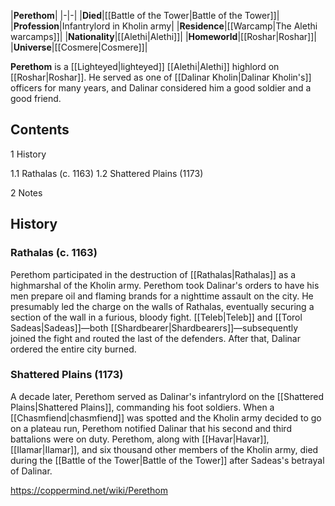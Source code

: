 |**Perethom**|
|-|-|
|**Died**|[[Battle of the Tower\|Battle of the Tower]]|
|**Profession**|Infantrylord in Kholin army|
|**Residence**|[[Warcamp\|The Alethi warcamps]]|
|**Nationality**|[[Alethi\|Alethi]]|
|**Homeworld**|[[Roshar\|Roshar]]|
|**Universe**|[[Cosmere\|Cosmere]]|

**Perethom** is a [[Lighteyed\|lighteyed]] [[Alethi\|Alethi]] highlord on [[Roshar\|Roshar]]. He served as one of [[Dalinar Kholin\|Dalinar Kholin's]] officers for many years, and Dalinar considered him a good soldier and a good friend.

## Contents

1 History

1.1 Rathalas (c. 1163)
1.2 Shattered Plains (1173)


2 Notes


## History
### Rathalas (c. 1163)
Perethom participated in the destruction of [[Rathalas\|Rathalas]] as a highmarshal of the Kholin army. Perethom took Dalinar's orders to have his men prepare oil and flaming brands for a nighttime assault on the city. He presumably led the charge on the walls of Rathalas, eventually securing a section of the wall in a furious, bloody fight. [[Teleb\|Teleb]] and [[Torol Sadeas\|Sadeas]]—both [[Shardbearer\|Shardbearers]]—subsequently joined the fight and routed the last of the defenders. After that, Dalinar ordered the entire city burned.

### Shattered Plains (1173)
A decade later, Perethom served as Dalinar's infantrylord on the [[Shattered Plains\|Shattered Plains]], commanding his foot soldiers. When a [[Chasmfiend\|chasmfiend]] was spotted and the Kholin army decided to go on a plateau run, Perethom notified Dalinar that his second and third battalions were on duty.
Perethom, along with [[Havar\|Havar]], [[Ilamar\|Ilamar]], and six thousand other members of the Kholin army, died during the [[Battle of the Tower\|Battle of the Tower]] after Sadeas's betrayal of Dalinar.



https://coppermind.net/wiki/Perethom